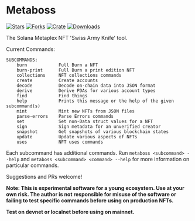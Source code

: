 # Metaboss

[![Stars](https://img.shields.io/github/stars/samuelvanderwaal/metaboss?style=social)](https://github.com/samuelvanderwaal/metaboss)
[![Forks](https://img.shields.io/github/forks/samuelvanderwaal/metaboss?style=social)](https://github.com/samuelvanderwaal/metaboss)
[![Crate](https://img.shields.io/crates/v/metaboss)](https://crates.io/crates/metaboss)
[![Downloads](https://img.shields.io/crates/d/metaboss)](https://crates.io/crates/metaboss)

The Solana Metaplex NFT 'Swiss Army Knife' tool.

Current Commands:

```
SUBCOMMANDS:
    burn            Full Burn a NFT
    burn-print      Full Burn a print edition NFT
    collections     NFT collections commands
    create          Create accounts
    decode          Decode on-chain data into JSON format
    derive          Derive PDAs for various account types
    find            Find things
    help            Prints this message or the help of the given subcommand(s)
    mint            Mint new NFTs from JSON files
    parse-errors    Parse Errors commands
    set             Set non-Data struct values for a NFT
    sign            Sign metadata for an unverified creator
    snapshot        Get snapshots of various blockchain states
    update          Update various aspects of NFTs
    uses            NFT uses commands
```

Each subcommand has additional commands. Run `metaboss <subcommand> --help` and `metaboss <subcommand> <command> --help` for more information on particular commands.

Suggestions and PRs welcome!

**Note: This is experimental software for a young ecosystem. Use at your own risk. The author is not responsible for misuse of the software or failing to test specific commands before using on production NFTs.**

**Test on devnet or localnet before using on mainnet.**
